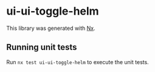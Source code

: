 # ui-ui-toggle-helm

This library was generated with [Nx](https://nx.dev).


## Running unit tests

Run `nx test ui-ui-toggle-helm` to execute the unit tests.

